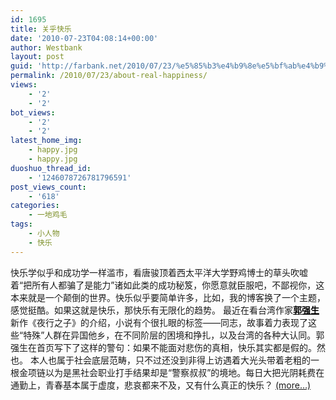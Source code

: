 ```yaml
---
id: 1695
title: 关乎快乐
date: '2010-07-23T04:08:14+00:00'
author: Westbank
layout: post
guid: 'http://farbank.net/2010/07/23/%e5%85%b3%e4%b9%8e%e5%bf%ab%e4%b9%90/'
permalink: /2010/07/23/about-real-happiness/
views:
    - '2'
    - '2'
bot_views:
    - '2'
    - '2'
latest_home_img:
    - happy.jpg
    - happy.jpg
duoshuo_thread_id:
    - '1246078726781796591'
post_views_count:
    - '618'
categories:
    - 一地鸡毛
tags:
    - 小人物
    - 快乐
---
```


快乐学似乎和成功学一样滥市，看唐骏顶着西太平洋大学野鸡博士的草头吹嘘着“把所有人都骗了是能力”诸如此类的成功秘笈，你愿意就臣服吧，不鄙视你，这本来就是一个颠倒的世界。快乐似乎要简单许多，比如，我的博客换了一个主题，感觉挺酷。如果这就是快乐，那快乐有无限化的趋势。 最近在看台湾作家[**<span style="color: #000000;">郭强生</span>**](http://www.rti.org.tw/ajax/recommend/Literator_content.aspx?id=186)新作《夜行之子》的介绍，小说有个很扎眼的标签——同志，故事着力表现了这些“特殊”人群在异国他乡，在不同阶层的困境和挣扎，以及台湾的各种大认同。郭强生在首页写下了这样的警句：如果不能面对悲伤的真相，快乐其实都是假的。然也。 本人也属于社会底层范畴，只不过还没到非得上访遇着大光头带着老粗的一根金项链以为是黑社会职业打手结果却是“警察叔叔”的境地。每日大把光阴耗费在通勤上，青春基本属于虚度，悲哀都来不及，又有什么真正的快乐？ [<span aria-label="Continue reading 关乎快乐">(more…)</span>](http://farbank.net/2010/07/23/about-real-happiness/#more-1695)